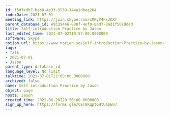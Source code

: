 ```yaml
---
id: f5dfedb7-beb8-4e33-9539-144a1dbaa264
indexDate: 2021-07-01
meeting_link: https://join.skype.com/xMKyV4Fx3KXT
parent_database_id: e9339446-880f-4ef0-8ad7-8ad1f507dded
title: Self-introduction Practice by Jason
last_edited_time: 2021-07-02T18:57:00.0000000
software: Skype
notion_url: https://www.notion.so/Self-introduction-Practice-by-Jason-f5dfedb7beb84e339539144a1dbaa264
tags:
- Talk
- 2021-07-01
- Jason
parent_type: database_id
language_level: No limit
talktime: 2021-07-01T21:00:00.0000000
archived: false
name: Self-introduction Practice by Jason
object: page
hosts: Jason
created_time: 2021-06-28T20:56:00.0000000
sign_up_here: https://forms.gle/CET8RqptGHtUapEG7
---
```








